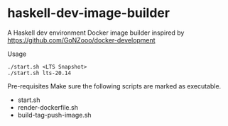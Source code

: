 # haskell-dev-image-builder

A Haskell dev environment Docker image builder inspired by https://github.com/GoNZooo/docker-development

Usage
```
./start.sh <LTS Snapshot>
./start.sh lts-20.14
```

Pre-requisites
Make sure the following scripts are marked as executable.
- start.sh
- render-dockerfile.sh
- build-tag-push-image.sh
